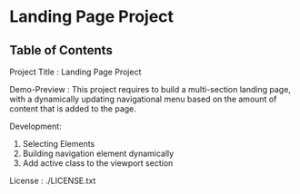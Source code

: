 # Landing Page Project

## Table of Contents

Project Title : Landing Page Project

Demo-Preview : This project requires to build a multi-section landing page, with a dynamically updating navigational menu based on the amount of content that is added to the page.

Development:

1. Selecting Elements
2. Building navigation element dynamically
3. Add active class to the viewport section

License : ./LICENSE.txt


